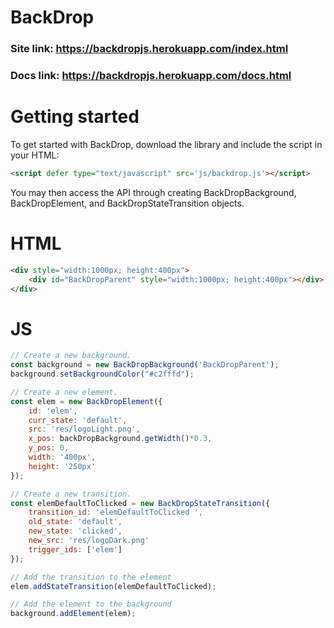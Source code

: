 # BackDrop

### Site link: https://backdropjs.herokuapp.com/index.html

### Docs link: https://backdropjs.herokuapp.com/docs.html

# Getting started
To get started with BackDrop, download the library and include the script in your HTML:

```html
<script defer type="text/javascript" src='js/backdrop.js'></script>
```

You may then access the API through creating BackDropBackground, BackDropElement, and BackDropStateTransition objects.

# HTML
```html
<div style="width:1000px; height:400px">
	<div id="BackDropParent" style="width:1000px; height:400px"></div>
</div>
```

# JS
```javascript
// Create a new background.
const background = new BackDropBackground('BackDropParent');
background.setBackgroundColor("#c2fffd");

// Create a new element.
const elem = new BackDropElement({
	id: 'elem',
	curr_state: 'default',
	src: 'res/logoLight.png',
	x_pos: backDropBackground.getWidth()*0.3,
	y_pos: 0,
	width: '400px',
	height: '250px'
});

// Create a new transition.
const elemDefaultToClicked = new BackDropStateTransition({
	transition_id: 'elemDefaultToClicked ', 
	old_state: 'default', 
	new_state: 'clicked',
	new_src: 'res/logoDark.png'
	trigger_ids: ['elem']
});

// Add the transition to the element
elem.addStateTransition(elemDefaultToClicked);

// Add the element to the background
background.addElement(elem);
```


